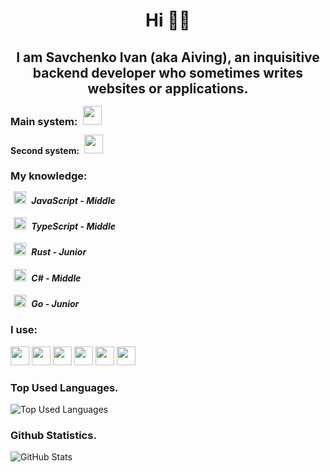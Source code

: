 <h1 align="center">Hi 👋🏻</h1>
<h2 align="center">I am Savchenko Ivan (aka Aiving), an inquisitive backend developer who sometimes writes websites or applications.</h1>

### Main system: <img src="https://cdn.jsdelivr.net/gh/devicons/devicon/icons/windows8/windows8-original.svg" height="30" style="margin:-7.5px 5px;" /> 
#### Second system: <img src="https://cdn.jsdelivr.net/gh/devicons/devicon/icons/linux/linux-original.svg" height="30" style="margin:-7.5px 5px;" /> 

### My knowledge:
##### <img src="https://cdn.jsdelivr.net/gh/devicons/devicon/icons/javascript/javascript-original.svg" height="20" style="margin:-5px 5px;" /> JavaScript - Middle<br />
##### <img src="https://cdn.jsdelivr.net/gh/devicons/devicon/icons/typescript/typescript-original.svg" height="20" style="margin:-5px 5px;" /> TypeScript - Middle<br />
##### <img src="https://cdn.jsdelivr.net/gh/devicons/devicon/icons/rust/rust-plain.svg" height="20" style="margin:-5px 5px;" /> Rust - Junior<br />
##### <img src="https://cdn.jsdelivr.net/gh/devicons/devicon/icons/csharp/csharp-original.svg" height="20" style="margin:-5px 5px;" /> C# - Middle<br />
##### <img src="https://cdn.jsdelivr.net/gh/devicons/devicon/icons/go/go-original.svg" height="20" style="margin:-5px 5px;" /> Go - Junior

### I use:
<img src="https://cdn.jsdelivr.net/gh/devicons/devicon/icons/visualstudio/visualstudio-plain.svg" height="30" /> <img src="https://cdn.jsdelivr.net/gh/devicons/devicon/icons/vscode/vscode-original.svg" height="30" /> <img src="https://cdn.jsdelivr.net/gh/devicons/devicon/icons/nodejs/nodejs-original.svg" height="30" /> <img src="https://cdn.jsdelivr.net/gh/devicons/devicon/icons/yarn/yarn-original.svg" height="30" /> <img src="https://cdn.jsdelivr.net/gh/devicons/devicon/icons/react/react-original.svg" height="30" /> <img src="https://cdn.jsdelivr.net/gh/devicons/devicon/icons/materialui/materialui-original.svg" height="30" />

### Top Used Languages.
![Top Used Languages](https://github-readme-stats.vercel.app/api/top-langs/?username=Aiving&layout=donut&theme=gotham)
### Github Statistics.
![GitHub Stats](https://github-readme-stats.vercel.app/api?username=Aiving&show_icons=true&theme=gotham)
